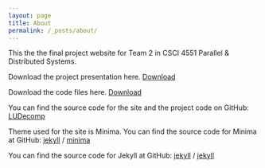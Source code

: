 ```yaml
---
layout: page
title: About
permalink: /_posts/about/
---
```


This the the final project website for Team 2 in CSCI 4551 Parallel & Distributed Systems.

Download the project presentation here. [Download](https://seclay2.github.io/LUDecomposition/files/presentation.pdf)

Download the code files here. [Download](https://seclay2.github.io/LUDecomposition/files/allcode.zip)

You can find the source code for the site and the project code on GitHub:
[LUDecomp](https://github.com/seclay2/LUDecomposition)

Theme used for the site is Minima.
You can find the source code for Minima at GitHub:
[jekyll][jekyll-organization] /
[minima](https://github.com/jekyll/minima)

You can find the source code for Jekyll at GitHub:
[jekyll][jekyll-organization] /
[jekyll](https://github.com/jekyll/jekyll)

[jekyll-organization]: https://github.com/jekyll
